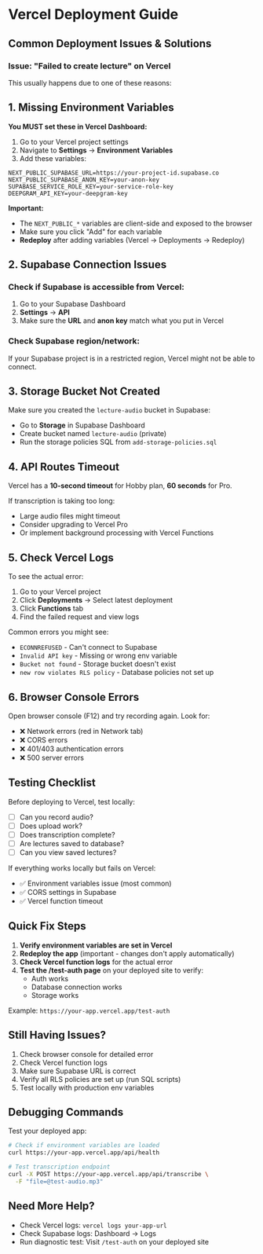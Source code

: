 # Vercel Deployment Guide

## Common Deployment Issues & Solutions

### Issue: "Failed to create lecture" on Vercel

This usually happens due to one of these reasons:

## 1. Missing Environment Variables

**You MUST set these in Vercel Dashboard:**

1. Go to your Vercel project settings
2. Navigate to **Settings** → **Environment Variables**
3. Add these variables:

```
NEXT_PUBLIC_SUPABASE_URL=https://your-project-id.supabase.co
NEXT_PUBLIC_SUPABASE_ANON_KEY=your-anon-key
SUPABASE_SERVICE_ROLE_KEY=your-service-role-key
DEEPGRAM_API_KEY=your-deepgram-key
```

**Important:**
- The `NEXT_PUBLIC_*` variables are client-side and exposed to the browser
- Make sure you click "Add" for each variable
- **Redeploy** after adding variables (Vercel → Deployments → Redeploy)

## 2. Supabase Connection Issues

### Check if Supabase is accessible from Vercel:

1. Go to your Supabase Dashboard
2. **Settings** → **API**
3. Make sure the **URL** and **anon key** match what you put in Vercel

### Check Supabase region/network:

If your Supabase project is in a restricted region, Vercel might not be able to connect.

## 3. Storage Bucket Not Created

Make sure you created the `lecture-audio` bucket in Supabase:
- Go to **Storage** in Supabase Dashboard
- Create bucket named `lecture-audio` (private)
- Run the storage policies SQL from `add-storage-policies.sql`

## 4. API Routes Timeout

Vercel has a **10-second timeout** for Hobby plan, **60 seconds** for Pro.

If transcription is taking too long:
- Large audio files might timeout
- Consider upgrading to Vercel Pro
- Or implement background processing with Vercel Functions

## 5. Check Vercel Logs

To see the actual error:

1. Go to your Vercel project
2. Click **Deployments** → Select latest deployment
3. Click **Functions** tab
4. Find the failed request and view logs

Common errors you might see:
- `ECONNREFUSED` - Can't connect to Supabase
- `Invalid API key` - Missing or wrong env variable
- `Bucket not found` - Storage bucket doesn't exist
- `new row violates RLS policy` - Database policies not set up

## 6. Browser Console Errors

Open browser console (F12) and try recording again. Look for:
- ❌ Network errors (red in Network tab)
- ❌ CORS errors
- ❌ 401/403 authentication errors
- ❌ 500 server errors

## Testing Checklist

Before deploying to Vercel, test locally:

- [ ] Can you record audio?
- [ ] Does upload work?
- [ ] Does transcription complete?
- [ ] Are lectures saved to database?
- [ ] Can you view saved lectures?

If everything works locally but fails on Vercel:
- ✅ Environment variables issue (most common)
- ✅ CORS settings in Supabase
- ✅ Vercel function timeout

## Quick Fix Steps

1. **Verify environment variables are set in Vercel**
2. **Redeploy the app** (important - changes don't apply automatically)
3. **Check Vercel function logs** for the actual error
4. **Test the /test-auth page** on your deployed site to verify:
   - Auth works
   - Database connection works
   - Storage works

Example: `https://your-app.vercel.app/test-auth`

## Still Having Issues?

1. Check browser console for detailed error
2. Check Vercel function logs
3. Make sure Supabase URL is correct
4. Verify all RLS policies are set up (run SQL scripts)
5. Test locally with production env variables

## Debugging Commands

Test your deployed app:

```bash
# Check if environment variables are loaded
curl https://your-app.vercel.app/api/health

# Test transcription endpoint
curl -X POST https://your-app.vercel.app/api/transcribe \
  -F "file=@test-audio.mp3"
```

## Need More Help?

- Check Vercel logs: `vercel logs your-app-url`
- Check Supabase logs: Dashboard → Logs
- Run diagnostic test: Visit `/test-auth` on your deployed site
